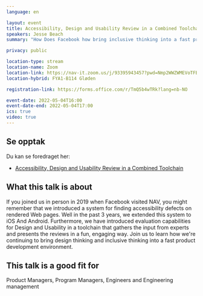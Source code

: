 ```yaml
---
language: en

layout: event
title: Accessibility, Design and Usability Review in a Combined Toolchain
speakers: Jesse Beach
summary: "How Does Facebook how bring inclusive thinking into a fast product development environment?"

privacy: public

location-type: stream
location-name: Zoom
location-link: https://nav-it.zoom.us/j/93395943457?pwd=Nmp2WWZWMEVoTFBLS2VxWWJleUxHZz09
location-hybrid: FYA1-B114 Gløden

registration-link: https://forms.office.com/r/TmQ5b4wTRk?lang=nb-NO

event-date: 2022-05-04T16:00
event-date-end: 2022-05-04T17:00
ics: true
video: true
---
```

## Se opptak

Du kan se foredraget her:
- [Accessibility, Design and Usability Review in a Combined Toolchain](https://www.youtube.com/watch?v=CaRyGkgiGS8)



## What this talk is about
If you joined us in person in 2019 when Facebook visited NAV, you might remember that we introduced a system for finding accessibility defects on rendered Web pages. Well in the past 3 years, we extended this system to iOS And Android. Furthermore, we have introduced evaluation capabilities for Design and Usability in a toolchain that gathers the input from experts and presents the reviews in a fun, engaging way. Join us to learn how we're continuing to bring design thinking and inclusive thinking into a fast product development environment. 

## This talk is a good fit for
Product Managers, Program Managers, Engineers and Engineering management

